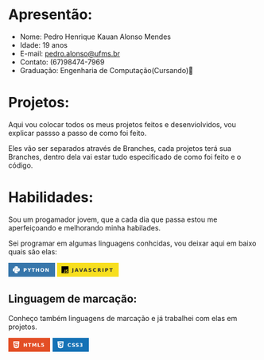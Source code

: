 # Apresentão:

+ Nome: Pedro Henrique Kauan Alonso Mendes 
+ Idade: 19 anos 
+ E-mail: pedro.alonso@ufms.br
+ Contato: (67)98474-7969
+ Graduação: Engenharia de Computação(Cursando)🤠


# Projetos:
Aqui vou colocar todos os meus projetos feitos e desenviolvidos, vou explicar passso a passo de como foi feito.

Eles vão ser separados através de Branches, cada projetos terá sua Branches,
dentro dela vai estar tudo especificado de como foi feito e o código.

# Habilidades:
Sou um progamador jovem, que a cada dia que passa estou me aperfeiçoando e melhorando minha habilades.

Sei programar em algumas linguagens conhcidas, vou deixar aqui em baixo quais são elas:

![alt text](logpython.png) ![alt text](logjavascript.png) 

## Linguagem de marcação:
Conheço também linguagens de marcação e já trabalhei com elas em projetos.

![alt text](image.png) ![alt text](image-1.png)

